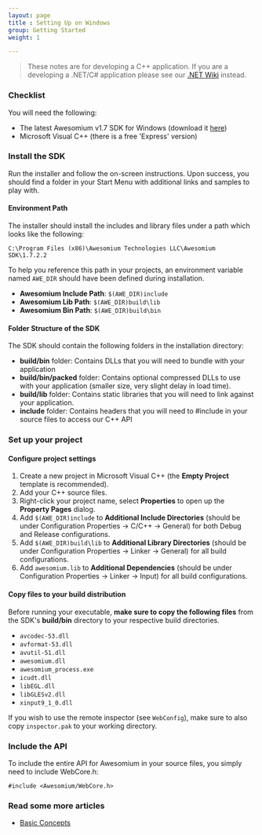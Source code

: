 ```yaml
---
layout: page
title : Setting Up on Windows
group: Getting Started
weight: 1

---
```


> These notes are for developing a C++ application. If you are a developing a .NET/C# application please see our [.NET Wiki](http://wiki.awesomium.net/getting-started/) instead.

### Checklist
You will need the following:

* The latest Awesomium v1.7 SDK for Windows (download it [here](http://www.awesomium.com/download/))
* Microsoft Visual C++ (there is a free 'Express' version)

### Install the SDK
Run the installer and follow the on-screen instructions. Upon success, you should find a folder in your Start Menu with additional links and samples to play with.

#### Environment Path

The installer should install the includes and library files under a path which looks like the following:

`C:\Program Files (x86)\Awesomium Technologies LLC\Awesomium SDK\1.7.2.2`

To help you reference this path in your projects, an environment variable named `AWE_DIR` should have been defined during installation.

 * __Awesomium Include Path__: `$(AWE_DIR)include`
 * __Awesomium Lib Path__: `$(AWE_DIR)build\lib`
 * __Awesomium Bin Path__: `$(AWE_DIR)build\bin`

#### Folder Structure of the SDK
The SDK should contain the following folders in the installation directory:

* __build/bin__ folder: Contains DLLs that you will need to bundle with your application
* __build/bin/packed__ folder: Contains optional compressed DLLs to use with your application (smaller size, very slight delay in load time).
* __build/lib__ folder: Contains static libraries that you will need to link against your application.
* __include__ folder: Contains headers that you will need to #include in your source files to access our C++ API

### Set up your project
#### Configure project settings

1. Create a new project in Microsoft Visual C++ (the __Empty Project__ template is recommended).
2. Add your C++ source files.
3. Right-click your project name, select __Properties__ to open up the __Property Pages__ dialog.
4. Add `$(AWE_DIR)include` to __Additional Include Directories__ (should be under Configuration Properties &rarr; C/C++ &rarr; General) for both Debug and Release configurations. 
5. Add `$(AWE_DIR)build\lib` to __Additional Library Directories__ (should be under Configuration Properties &rarr; Linker &rarr; General) for all build configurations. 
6. Add `awesomium.lib` to __Additional Dependencies__ (should be under Configuration Properties &rarr; Linker &rarr; Input) for all build configurations.

#### Copy files to your build distribution
Before running your executable, __make sure to copy the following files__ from the SDK's __build/bin__ directory to your respective build directories. 

 * `avcodec-53.dll`
 * `avformat-53.dll`
 * `avutil-51.dll`
 * `awesomium.dll`
 * `awesomium_process.exe`
 * `icudt.dll`
 * `libEGL.dll`
 * `libGLESv2.dll`
 * `xinput9_1_0.dll`
 
If you wish to use the remote inspector (see `WebConfig`), make sure to also copy `inspector.pak` to your working directory.

### Include the API
To include the entire API for Awesomium in your source files, you simply need to include WebCore.h:

    #include <Awesomium/WebCore.h>
   
### Read some more articles
* [Basic Concepts](basic-concepts.html)


